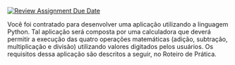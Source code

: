 [![Review Assignment Due Date](https://classroom.github.com/assets/deadline-readme-button-24ddc0f5d75046c5622901739e7c5dd533143b0c8e959d652212380cedb1ea36.svg)](https://classroom.github.com/a/9QLXbC0B)

Você foi contratado para desenvolver uma aplicação utilizando a linguagem Python. Tal aplicação será composta por uma calculadora que deverá permitir a execução das quatro operações matemáticas (adição, subtração, multiplicação e divisão) utilizando valores digitados pelos usuários. Os requisitos dessa aplicação são descritos a seguir, no Roteiro de Prática.
